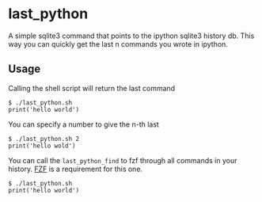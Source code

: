 # last_python

A simple sqlite3 command that points to the ipython sqlite3 history db.
This way you can quickly get the last n commands you wrote in ipython.

## Usage

Calling the shell script will return the last command

```
$ ./last_python.sh
print('hello world')
```

You can specify a number to give the n-th last

```
$ ./last_python.sh 2
print('hello wold')
```

You can call the `last_python_find` to fzf through all commands in your history. [FZF](https://github.com/junegunn/fzf) is a requirement for this one.

```
$ ./last_python.sh
print('hello world')
```
